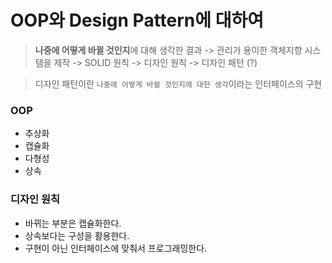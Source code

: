 # OOP와 Design Pattern에 대하여

> **나중에 어떻게 바뀔 것인지**에 대해 생각한 결과 -> 관리가 용이한 객체지향 시스템을 제작 -> SOLID 원칙 -> 디자인 원칙 -> 디자인 패턴 (?)

> 디자인 패턴이란 `나중에 어떻게 바뀔 것인지에 대한 생각`이라는 인터페이스의 구현

### OOP
- 추상화
- 캡슐화
- 다형성
- 상속

### 디자인 원칙
- 바뀌는 부분은 캡슐화한다.
- 상속보다는 구성을 활용한다.
- 구현이 아닌 인터페이스에 맞춰서 프로그래밍한다.
